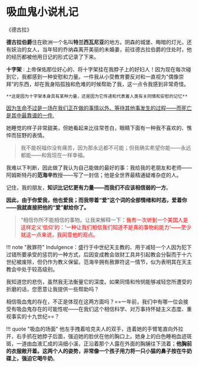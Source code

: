 # 吸血鬼小说札记

《德古拉》

**德古拉伯爵**住在欧洲一个名叫**特兰西瓦尼亚**的地方。阴森的城堡、晦暗的灯光，还有妖治的女人，当年轻的乔纳森离开美丽的未婚妻，前往德古拉伯爵的住处时，他的经历都被他用日记的形式记录了下来。

**十字架**
:   上帝保佑那位好心的、将十字架挂在我脖子上的好妇人！因为现在每次碰到它，我都感到一种安慰和力量。一件我从小受教育要反对和一直视为“偶像崇拜”的东西，却在我身陷孤独和危难的时候帮助了我，这一点令我感到非常奇怪。

    **这是因为十字架本身具有某种力量，还是因为它传递和代表着人类有关同情和安慰的记忆**

<u>因为生命不过是一场在我们正在做的事情以外、等待其他事发生的过程——而死亡是其中最靠谱的一件.</u>

她睡觉的样子非常甜美，但她看起来比往常苍白，眼睛下面有一种我不喜欢的、憔悴而狂野的表情。

> 我不能祝福你没有痛苦，因为那永远都不可能；但我确实希望你能——永远都能——和我现在一样幸福。

我难以下判断，因此做了我认为自己能做的最好的事：我给我的老朋友和老师——阿姆斯特丹的**范海辛**教授——写了一封信；他是全世界最精通疑难杂症的人。

记住，我的朋友，**知识比记忆更有力量——而我们不应该相信弱的一方**。

**因此，由于你爱我，他也爱我；而我带着“爱”这个词的全部情绪和时态，爱着你——我就直接把他的“爱”献给你了。**

> “相信你所不能相信的事物。让我来解释一下：<span style="color:red">我有一次听到一个美国人是这样定义‘信仰’的：‘一种让我们相信我们知道不是真的事物的能力’——至少就这一点来说，我同意他的观点。</span>

!!! note "赦罪符"
    Indulgence：盛行于中世纪天主教的、用于减轻一个人因为犯下过错所要承受的惩罚的一种方式，后因变成教会敛财工具并引起教会分裂而于十六世纪被废除，但仍作为教义保留。范海辛拥有赦罪符这一情节，似为表明其在天主教会中处于较高级别。

我知道您的悲伤，虽然我无法衡量它的深度。如果同情和怜悯能够减轻您所遭受的折磨的话，您愿意让我提供一些帮助吗？

相信吸血鬼的存在，不正是体现在这两方面吗？==一年前，我们中有哪一位会接受有吸血鬼存在的可能性呢——在我们这个相信科学、对万事持怀疑主义态度、重视事实的十九世纪==？


!!! quote "吸血的场面"
    他左手拽着哈克夫人的双手，连着她的手臂笔直向外拉开，右手抓在她脖子后面，强迫她的脸伏在他的胸口上。她身上的白色睡袍血迹斑斑，一道由血液汇成的涓细小溪，正沿着那个人露在外面的胸脯往下流着；**他胸前的衣服敞开着。这两个人的姿势，非常像一个孩子用力将一只小猫的鼻子按在牛奶碟上，强迫它喝牛奶**。
